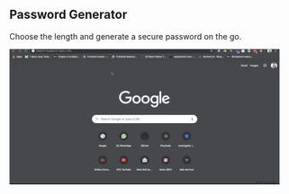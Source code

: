 ## Password Generator
Choose the length and generate a secure password on the go.

![](https://github.com/parichay28/password-generator/blob/master/password-generator.gif)

